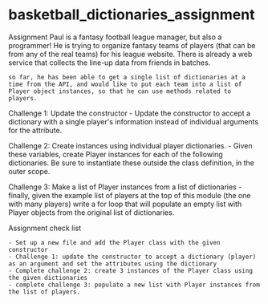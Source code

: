 # basketball_dictionaries_assignment


Assignment
    Paul is a fantasy football league manager, but also a programmer! He is trying to organize fantasy teams of players (that can be from any of the real teams) for his league website. There is already a web service that collects the line-up data from friends in batches.

    so far, he has been able to get a single list of dictionaries at a time from the API, and would like to put each team into a list of Player object instances, so that he can use methods related to players.


Challenge 1: Update the constructor
    - Update the constructor to accept a dictionary with a single player's information instead of individual arguments for the attribute.

Challenge 2: Create instances using individual player dictionaries.
    - Given these variables, create Player instances for each of the following dictionaries. Be sure to instantiate these outside the class definition, in the outer scope.

Challenge 3: Make a list of Player instances from a list of dictionaries
    - finally, given the example list of players at the top of this module (the one with many players) write a for loop that will populate an empty list with Player objects from the original list of dictionaries.


Assignment check list

    - Set up a new file and add the Player class with the given constructor
    - Challenge 1: update the constructor to accept a dictionary (player) as an argument and set the attributes using the dictionary
    - Complete challenge 2: create 3 instances of the Player class using the given dictionaries
    - complete challenge 3: populate a new list with Player instances from the list of players.